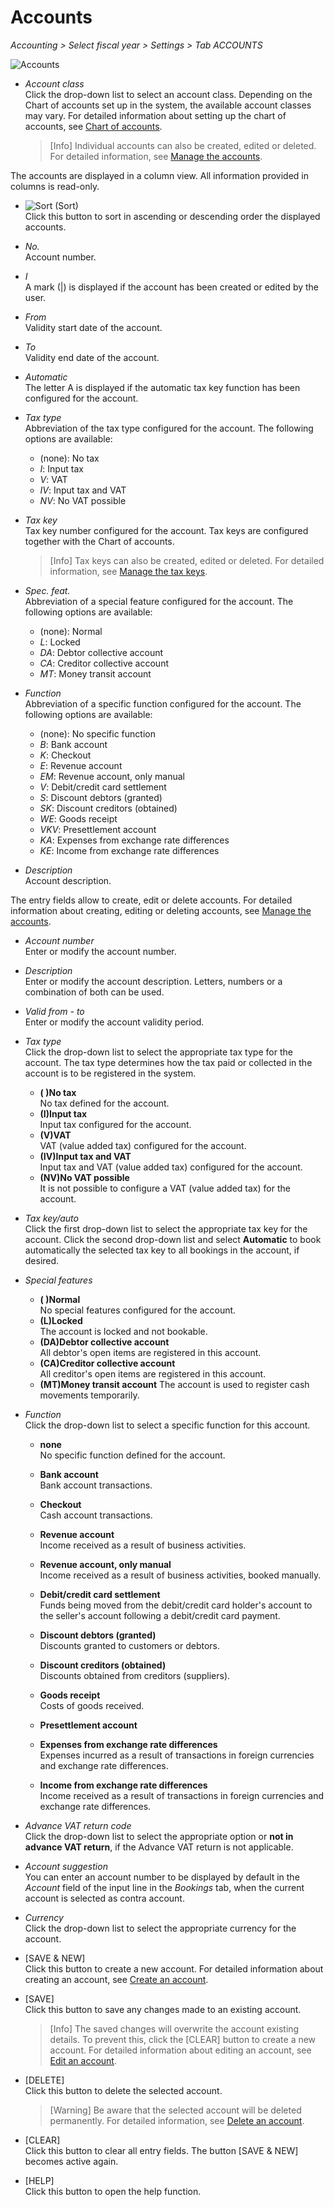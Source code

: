 # Accounts

*Accounting > Select fiscal year > Settings > Tab ACCOUNTS*

![Accounts](../../Assets/Screenshots/RetailSuiteAccounting/Settings/Accounts/Accounts.png "[Accounts]")

- *Account class*  
Click the drop-down list to select an account class. Depending on the Chart of accounts set up in the system, the available account  classes may vary. For detailed information about setting up the chart of accounts, see [Chart of accounts](../Integration/01_RunAccountingWizard.md#chart-of-accounts).

  > [Info] Individual accounts can also be created, edited or deleted. For detailed information, see [Manage the accounts](../Integration/03_ManageAccounts.md).

The accounts are displayed in a column view. All information provided in columns is read-only.


- ![Sort](../../Assets/Icons/Sort03.png "[Sort]") (Sort)  
Click this button to sort in ascending or descending order the displayed accounts.

- *No.*  
Account number.

- *I*  
A mark (|) is displayed if the account has been created or edited by the user.

- *From*  
Validity start date of the account.

- *To*  
Validity end date of the account.  

- *Automatic*  
The letter A is displayed if the automatic tax key function has been configured for the account.

[comment]: <> (Automatik -> mehr Info?)

- *Tax type*   
Abbreviation of the tax type configured for the account. The following options are available:  

  - (none): No tax
  - *I*: Input tax
  - *V*: VAT
  - *IV*: Input tax and VAT
  - *NV*: No VAT possible

[comment]: <> (Abkürzungen im System nicht übersetzt. Auf DE lassen? Wenn ja, durchgängig, also, auch in Integration und Operation)

- *Tax key*  
Tax key number configured for the account. Tax keys are configured together with the Chart of accounts.

  > [Info] Tax keys can also be created, edited or deleted. For detailed information, see [Manage the tax keys](../Integration/02_ManageTaxKeys.md).

- *Spec. feat.*  
Abbreviation of a special feature configured for the account. The following options are available:   

  - (none): Normal
  - *L*: Locked
  - *DA*: Debtor collective account
  - *CA*: Creditor collective account
  - *MT*: Money transit account

[comment]: <> (Abkürzungen im System nicht übersetzt. Auf DE lassen? Wenn ja, durchgängig, also, auch in Integration und Operation)

- *Function*  
Abbreviation of a specific function configured for the account. The following options are available:

  - (none): No specific function
  - *B*: Bank account
  - *K*: Checkout
  - *E*: Revenue account
  - *EM*: Revenue account, only manual
  - *V*: Debit/credit card settlement
  - *S*: Discount debtors (granted)
  - *SK*: Discount creditors (obtained)
  - *WE*: Goods receipt
  - *VKV*: Presettlement account
  - *KA*: Expenses from exchange rate differences
  - *KE*: Income from exchange rate differences


[comment]: <> (Abkürzungen auf DE belassen. Übersetzen? S. o. andere Abkürzungen)

- *Description*  
Account description.

The entry fields allow to create, edit or delete accounts. For detailed information about creating, editing or deleting accounts, see [Manage the accounts](../Integration/03_ManageAccounts.md).

- *Account number*  
Enter or modify the account number.

- *Description*  
Enter or modify the account description. Letters, numbers or a combination of both can be used.

- *Valid from - to*  
Enter or modify the account validity period.

- *Tax type*  
Click the drop-down list to select the appropriate tax type for the account. The tax type determines how the tax paid or collected in the account is to be registered in the system.

  - **( )No tax**  
  No tax defined for the account.  
  - **(I)Input tax**  
  Input tax configured for the account.
  - **(V)VAT**  
  VAT (value added tax) configured for the account.
  - **(IV)Input tax and VAT**  
  Input tax and VAT (value added tax) configured for the account.
  - **(NV)No VAT possible**  
  It is not possible to configure a VAT (value added tax) for the account.

[comment]: <> (Stimmt das so?)

- *Tax key/auto*    
  Click the first drop-down list to select the appropriate tax key for the account. Click the second drop-down list and select **Automatic** to book automatically the selected tax key to all bookings in the account, if desired.

- *Special features*  

  - **( )Normal**  
  No special features configured for the account.
  - **(L)Locked**  
  The account is locked and not bookable.
  - **(DA)Debtor collective account**  
  All debtor's open items are registered in this account.
  - **(CA)Creditor collective account**  
  All creditor's open items are registered in this account.
  - **(MT)Money transit account**
  The account is used to register cash movements temporarily.

[comment]: <> (Stimmt das so?)

- *Function*  
Click the drop-down list to select a specific function for this account.

  - **none**  
  No specific function defined for the account.
  - **Bank account**  
  Bank account transactions.
  - **Checkout**  
  Cash account transactions.
  - **Revenue account**  
  Income received as a result of business activities.
  - **Revenue account, only manual**  
  Income received as a result of business activities, booked manually.
  - **Debit/credit card settlement**  
  Funds being moved from the debit/credit card holder's account to the seller's account following a debit/credit card payment.  
  - **Discount debtors (granted)**  
  Discounts granted to customers or debtors.
  - **Discount creditors (obtained)**  
  Discounts obtained from creditors (suppliers).
  - **Goods receipt**  
  Costs of goods received.
  - **Presettlement account**  

  - **Expenses from exchange rate differences**  
  Expenses incurred as a result of transactions in foreign currencies and exchange rate differences.
  - **Income from exchange rate differences**  
  Income received as a result of transactions in foreign currencies and exchange rate differences.

[comment]: <> (Vorverrechnungskonto? Vgl. EC-/Kreditkarte-Verrenchung. Andere müssen auch gegengeprüft werden!)

- *Advance VAT return code*  
Click the drop-down list to select the appropriate option or **not in advance VAT return**, if the Advance VAT return is not applicable.

[comment]: <> (Soll rausfliegen?)

- *Account suggestion*  
You can enter an account number to be displayed by default in the *Account* field of the input line in the *Bookings* tab, when the current account is selected as contra account.

[comment]: <> (Stimmt das so?)

- *Currency*  
Click the drop-down list to select the appropriate currency for the account.



- [SAVE & NEW]  
Click this button to create a new account. For detailed information about creating an account, see [Create an account](../Integration/03_ManageAccounts.md#create-an-account).

- [SAVE]  
Click this button to save any changes made to an existing account.

  > [Info] The saved changes will overwrite the account existing details. To prevent this, click the [CLEAR] button to create a new account. For detailed information about editing an account, see [Edit an account](../Integration/03_ManageAccounts.md#edit-an-account).

- [DELETE]  
Click this button to delete the selected account.

  > [Warning] Be aware that the selected account will be deleted permanently. For detailed information, see [Delete an account](../Integration/03_ManageAccounts.md#delete-an-account).

- [CLEAR]  
Click this button to clear all entry fields. The button [SAVE & NEW] becomes active again.

- [HELP]  
Click this button to open the help function.
